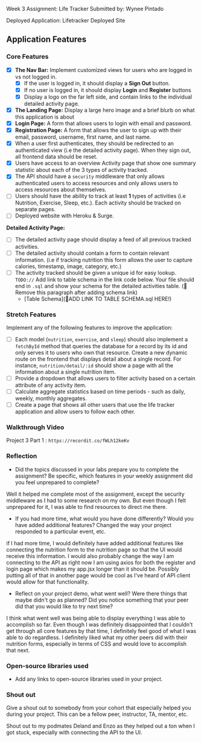 Week 3 Assignment: Life Tracker
Submitted by: Wynee Pintado

Deployed Application: Lifetracker Deployed Site

## Application Features

### Core Features

- [X] **The Nav Bar:** Implement customized views for users who are logged in vs not logged in.
  - [X] If the user is logged in, it should display a **Sign Out** button. 
  - [X] If no user is logged in, it should display **Login** and **Register** buttons
  - [X] Display a logo on the far left side, and contain links to the individual detailed activity page. 
- [X] **The Landing Page:** Display a large hero image and a brief blurb on what this application is about
- [X] **Login Page:** A form that allows users to login with email and password.
- [X] **Registration Page:** A form that allows the user to sign up with their email, password, username, first name, and last name.
- [X] When a user first authenticates, they should be redirected to an authenticated view (i.e the detailed activity page). When they sign out, all frontend data should be reset.
- [X] Users have access to an overview Activity page that show one summary statistic about each of the 3 types of activity tracked.
- [X] The API should have a `security` middleware that only allows authenticated users to access resources and only allows users to access resources about themselves. 
- [ ] Users should have the ability to track at least **1** types of activities (i.e Nutrition, Exercise, Sleep, etc.). Each activity should be tracked on separate pages.
- [ ] Deployed website with Heroku & Surge. 

**Detailed Activity Page:**
- [ ] The detailed activity page should display a feed of all previous tracked activities.
- [ ] The detailed activity should contain a form to contain relevant information. (i.e if tracking nutrition this form allows the user to capture calories, timestamp, image, category, etc.) 
- [ ] The activity tracked should be given a unique id for easy lookup.
  `TODO://` Add link to table schema in the link code below. Your file should end in `.sql` and show your schema for the detailed activities table. (🚫 Remove this paragraph after adding schema link)
  * [Table Schema](📝ADD LINK TO TABLE SCHEMA.sql HERE!) 

### Stretch Features

Implement any of the following features to improve the application:
- [ ] Each model (`nutrition`, `exercise`, and `sleep`) should also implement a `fetchById` method that queries the database for a record by its id and only serves it to users who own that resource. Create a new dynamic route on the frontend that displays detail about a single record. For instance, `nutrition/detail/:id` should show a page with all the information about a single nutrition item.
- [ ] Provide a dropdown that allows users to filter activity based on a certain attribute of any activity item.
- [ ] Calculate aggregate statistics based on time periods - such as daily, weekly, monthly aggregates.
- [ ] Create a page that shows all other users that use the life tracker application and allow users to follow each other.

### Walkthrough Video

Project 3 Part 1 :
`https://recordit.co/fWLh12keKv`

### Reflection

* Did the topics discussed in your labs prepare you to complete the assignment? Be specific, which features in your weekly assignment did you feel unprepared to complete?

Well it helped me complete most of the assignment, except the security middleware as I had to some research on my own. But even though I felt unprepared for it, I was able to find resources to direct me there.

* If you had more time, what would you have done differently? Would you have added additional features? Changed the way your project responded to a particular event, etc.
  
if I had more time, I would definitely have added additional features like connecting the nutrition form to the nutrition page so that the UI would receive this information. I would also probably change the way I am connecting to the API as right now I am using axios for both the register and login page which makes my app.jsx longer than it should be. Possibly putting all of that in another page would be cool as I've heard of API client would allow for that functionality.

* Reflect on your project demo, what went well? Were there things that maybe didn't go as planned? Did you notice something that your peer did that you would like to try next time?

I think what went well was being able to display everything I was able to accomplish so far. Even though I was definitely disappointed that I couldn't get through all core features by that time, I definitely feel good of what I was able to do regardless. I definitely liked what my other peers did with their nutrition forms, especially in terms of CSS and would love to accomplish that next.

### Open-source libraries used

- Add any links to open-source libraries used in your project.

### Shout out

Give a shout out to somebody from your cohort that especially helped you during your project. This can be a fellow peer, instructor, TA, mentor, etc.

Shout out to my podmates Deland and Enzo as they helped out a ton when I got stuck, especially with connecting the API to the UI. 
